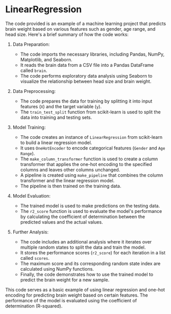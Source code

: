 # LinearRegression
The code provided is an example of a machine learning project that predicts brain weight based on various features such as gender, age range, and head size. Here's a brief summary of how the code works:

1. Data Preparation:
   - The code imports the necessary libraries, including Pandas, NumPy, Matplotlib, and Seaborn.
   - It reads the brain data from a CSV file into a Pandas DataFrame called `brain`.
   - The code performs exploratory data analysis using Seaborn to visualize the relationship between head size and brain weight.

2. Data Preprocessing:
   - The code prepares the data for training by splitting it into input features (`X`) and the target variable (`y`).
   - The `train_test_split` function from scikit-learn is used to split the data into training and testing sets.

3. Model Training:
   - The code creates an instance of `LinearRegression` from scikit-learn to build a linear regression model.
   - It uses `OneHotEncoder` to encode categorical features (`Gender` and `Age Range`).
   - The `make_column_transformer` function is used to create a column transformer that applies the one-hot encoding to the specified columns and leaves other columns unchanged.
   - A pipeline is created using `make_pipeline` that combines the column transformer and the linear regression model.
   - The pipeline is then trained on the training data.

4. Model Evaluation:
   - The trained model is used to make predictions on the testing data.
   - The `r2_score` function is used to evaluate the model's performance by calculating the coefficient of determination between the predicted values and the actual values.

5. Further Analysis:
   - The code includes an additional analysis where it iterates over multiple random states to split the data and train the model.
   - It stores the performance scores (`r2_score`) for each iteration in a list called `scores`.
   - The maximum score and its corresponding random state index are calculated using NumPy functions.
   - Finally, the code demonstrates how to use the trained model to predict the brain weight for a new sample.

This code serves as a basic example of using linear regression and one-hot encoding for predicting brain weight based on certain features. The performance of the model is evaluated using the coefficient of determination (R-squared).
